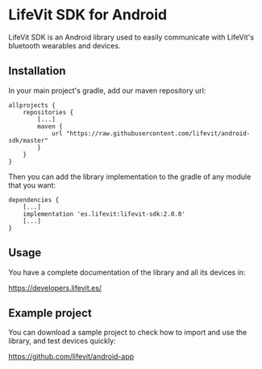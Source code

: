 # LifeVit SDK for Android

LifeVit SDK is an Android library used to easily communicate with LifeVit's bluetooth wearables and devices.

## Installation

In your main project's gradle, add our maven repository url:

```
allprojects {
    repositories {
        [...]
        maven {
            url "https://raw.githubusercontent.com/lifevit/android-sdk/master"
        }
    }
}
```

Then you can add the library implementation to the gradle of any module that you want:

```
dependencies {
    [...]
    implementation 'es.lifevit:lifevit-sdk:2.0.0'
    [...]
}
```


## Usage

You have a complete documentation of the library and all its devices in:

https://developers.lifevit.es/


## Example project

You can download a sample project to check how to import and use the library, and test devices quickly:

https://github.com/lifevit/android-app


